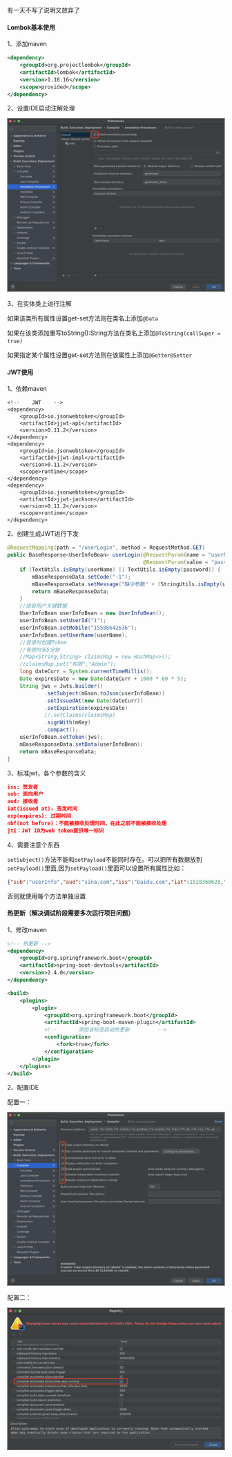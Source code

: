 有一天不写了说明又放弃了

#### Lombok基本使用

1、添加maven

```xml
<dependency>
    <groupId>org.projectlombok</groupId>
    <artifactId>lombok</artifactId>
    <version>1.18.16</version>
    <scope>provided</scope>
</dependency>
```

2、设置IDE启动注解处理

![enable_annotation](https://github.com/hejingzhou/Note/blob/master/imageResource/lom.png)

3、在实体类上进行注解

如果该类所有属性设置get-set方法则在类名上添加```@Data```

如果在该类添加重写toString():String方法在类名上添加```@ToString(callSuper = true)```

如果指定某个属性设置get-set方法则在该属性上添加```@Getter@Setter```

#### JWT使用

1、依赖maven

```
<!--    JWT    -->
<dependency>
    <groupId>io.jsonwebtoken</groupId>
    <artifactId>jjwt-api</artifactId>
    <version>0.11.2</version>
</dependency>
<dependency>
    <groupId>io.jsonwebtoken</groupId>
    <artifactId>jjwt-impl</artifactId>
    <version>0.11.2</version>
    <scope>runtime</scope>
</dependency>
<dependency>
    <groupId>io.jsonwebtoken</groupId>
    <artifactId>jjwt-jackson</artifactId>
    <version>0.11.2</version>
    <scope>runtime</scope>
</dependency>
```

2、创建生成JWT进行下发

```java
@RequestMapping(path = "/userLogin", method = RequestMethod.GET)
public BaseResponse<UserInfoBean> userLogin(@RequestParam(name = "userName", required = false) String userName,
                                            @RequestParam(value = "password", required = false) String password) {
    if (TextUtils.isEmpty(userName) || TextUtils.isEmpty(password)) {
        mBaseResponseData.setCode("-1");
        mBaseResponseData.setMessage("缺少参数" + (StringUtils.isEmpty(userName) ? "userName" : "password"));
        return mBaseResponseData;
    }
    //组装用户关键数据
    UserInfoBean userInfoBean = new UserInfoBean();
    userInfoBean.setUserId("1");
    userInfoBean.setMobile("15588642636");
    userInfoBean.setUserName(userName);
    //登录时创建Token
    //有效时长5分钟
    //Map<String,String> claimsMap = new HashMap<>();
    //claimsMap.put("权限","Admin");
    long dateCurr = System.currentTimeMillis();
    Date expiresDate = new Date(dateCurr + 1000 * 60 * 5);
    String jws = Jwts.builder()
            .setSubject(mGson.toJson(userInfoBean))
            .setIssuedAt(new Date(dateCurr))
            .setExpiration(expiresDate)
            //.setClaims(claimsMap)
            .signWith(mKey)
            .compact();
    userInfoBean.setToken(jws);
    mBaseResponseData.setData(userInfoBean);
    return mBaseResponseData;
}
```

3、标准jwt，各个参数的含义

```json
iss: 签发者
sub: 面向用户
aud: 接收者
iat(issued at): 签发时间
exp(expires): 过期时间
nbf(not before)：不能被接收处理时间，在此之前不能被接收处理
jti：JWT ID为web token提供唯一标识
```

4、需要注意个东西

```setSubject()```方法不能和```setPayload```不能同时存在。可以把所有数据放到```setPayload()```里面,因为```setPayload()```里面可以设置所有属性比如：

 ```json
{"sub":"userInfo","aud":"sina.com","iss":"baidu.com","iat":1528360628,"nbf":1528360631,"jti":"253e6s5e","exp":1528360637} 
 ```

否则就使用每个方法单独设置

#### 热更新（解决调试阶段需要多次运行项目问题）

1、修改maven

```xml
<!-- 热更新 -->
<dependency>
    <groupId>org.springframework.boot</groupId>
    <artifactId>spring-boot-devtools</artifactId>
    <version>2.4.0</version>
</dependency>
```

```xml
<build>
    <plugins>
        <plugin>
            <groupId>org.springframework.boot</groupId>
            <artifactId>spring-boot-maven-plugin</artifactId>
            <!--       添加该标签启动热更新         -->
            <configuration>
                <fork>true</fork>
            </configuration>
        </plugin>
    </plugins>
</build>
```

2、配置IDE

配置一：

![](https://github.com/hejingzhou/Note/blob/master/imageResource/hot_run.png)

配置二：

![](https://github.com/hejingzhou/Note/blob/master/imageResource/hot_run_2.png)

